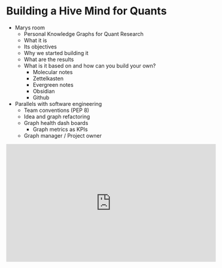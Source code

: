 # Building a Hive Mind for Quants

* Marys room
	* Personal Knowledge Graphs for Quant Research
	* What it is
	* Its objectives
	* Why we started building it
	* What are the results
	* What is it based on and how can you build your own?
		* Molecular notes
		* Zettelkasten
		* Evergreen notes
		* Obsidian
		* Github
* Parallels with software engineering
	* Team conventions (PEP 8)
	* Idea and graph refactoring
	* Graph health dash boards
		* Graph metrics as KPIs
	* Graph manager / Project owner

<iframe width="560" height="315" src="https://www.youtube.com/embed/gca8hGR5Mao" title="YouTube video player" frameborder="0" allow="accelerometer; autoplay; clipboard-write; encrypted-media; gyroscope; picture-in-picture" allowfullscreen></iframe>
